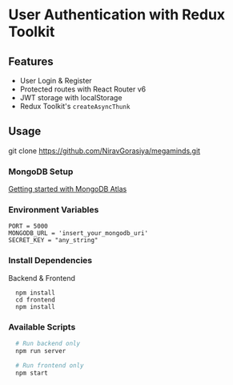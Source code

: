# User Authentication with Redux Toolkit

## Features
* User Login & Register
* Protected routes with React Router v6
* JWT storage with localStorage
* Redux Toolkit's `createAsyncThunk`

## Usage
git clone https://github.com/NiravGorasiya/megaminds.git

### MongoDB Setup
[Getting started with MongoDB Atlas](https://www.mongodb.com/docs/atlas/getting-started/)

### Environment Variables
```
PORT = 5000
MONGODB_URL = 'insert_your_mongodb_uri'
SECRET_KEY = "any_string"
```

### Install Dependencies
Backend & Frontend
```
  npm install
  cd frontend
  npm install
```

### Available Scripts
```bash
  # Run backend only
  npm run server

  # Run frontend only
  npm start
```

